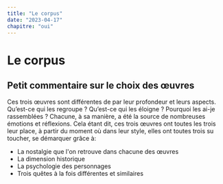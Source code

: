 ```yaml
---
title: "Le corpus"
date: "2023-04-17"
chapitre: "oui"
---
```


# Le corpus

## Petit commentaire sur le choix des œuvres

Ces trois œuvres sont différentes de par leur profondeur et leurs aspects. Qu’est-ce qui les regroupe ? Qu’est-ce qui les éloigne ? Pourquoi les ai-je rassemblées ?
Chacune, à sa manière, a été la source de nombreuses émotions et réflexions. Cela étant dit, ces trois œuvres ont toutes les trois leur place, à partir du moment où dans leur style, elles ont toutes trois su toucher, se démarquer grâce à:

* La nostalgie que l'on retrouve dans chacune des œuvres
* La dimension historique
* La psychologie des personnages 
* Trois quêtes à la fois différentes et similaires
